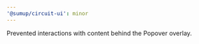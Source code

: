 ```yaml
---
'@sumup/circuit-ui': minor
---
```


Prevented interactions with content behind the Popover overlay.
